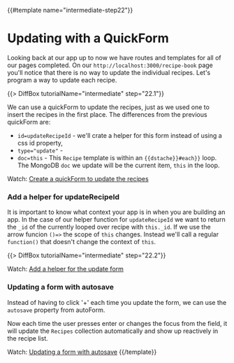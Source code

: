 {{#template name="intermediate-step22"}}

# Updating with a QuickForm

Looking back at our app up to now we have routes and templates for all of our pages completed. On our `http://localhost:3000/recipe-book` page you'll notice that there is no way to update the individual recipes. Let's program a way to update each recipe. 

<!-- Recipe.html -->
{{> DiffBox tutorialName="intermediate" step="22.1"}}

We can use a quickForm to update the recipes, just as we used one to insert the recipes in the first place. The differences from the previous quickForm are:

- `id=updateRecipeId` - we'll crate a helper for this form instead of using a css id property,
- `type="update"` - 
- `doc=this` - This `Recipe` template is within an `{{dstache}}#each}}` loop. The MongoDB `doc` we update will be the current item, `this` in the loop.

Watch: [Create a quickForm to update the recipes](https://youtu.be/BTMrwey7UXQ "Level Up Tutorials: Intermediate Meteor Tutorial #22 - Youtube")

### Add a helper for updateRecipeId

It is important to know what context your app is in when you are building an app. In the case of our helper function for `updateRecipeId` we want to return the `_id` of the currently looped over recipe with `this._id`. If we use the arrow funcion `()=>` the scope of `this` changes. Instead we'll call a regular `function()` that doesn't change the context of `this`.


{{> DiffBox tutorialName="intermediate" step="22.2"}}

Watch: [Add a helper for the update form](https://youtu.be/BTMrwey7UXQ?t=3m15s "Level Up Tutorials: Intermediate Meteor Tutorial #22 - Youtube")


### Updating a form with autosave

Instead of having to click '+' each time you update the form, we can use the `autosave` property from autoForm.

<!-- {{> DiffBox tutorialName="intermediate" step="22.3"}} -->

Now each time the user presses enter or changes the focus from the field, it will update the `Recipes` collection automatically and show up reactively in the recipe list.

Watch: [Updating a form with autosave](https://youtu.be/BTMrwey7UXQ?t=6m27s "Level Up Tutorials: Intermediate Meteor Tutorial #22 - Youtube")
{{/template}}